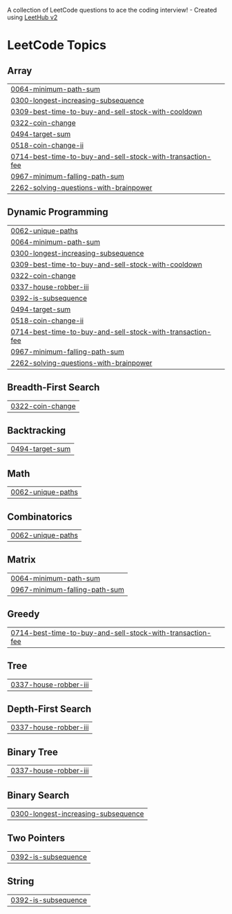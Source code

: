 A collection of LeetCode questions to ace the coding interview! - Created using [LeetHub v2](https://github.com/arunbhardwaj/LeetHub-2.0)
<!---LeetCode Topics Start-->
# LeetCode Topics
## Array
|  |
| ------- |
| [0064-minimum-path-sum](https://github.com/shuzeyfa/leetcode/tree/master/0064-minimum-path-sum) |
| [0300-longest-increasing-subsequence](https://github.com/shuzeyfa/leetcode/tree/master/0300-longest-increasing-subsequence) |
| [0309-best-time-to-buy-and-sell-stock-with-cooldown](https://github.com/shuzeyfa/leetcode/tree/master/0309-best-time-to-buy-and-sell-stock-with-cooldown) |
| [0322-coin-change](https://github.com/shuzeyfa/leetcode/tree/master/0322-coin-change) |
| [0494-target-sum](https://github.com/shuzeyfa/leetcode/tree/master/0494-target-sum) |
| [0518-coin-change-ii](https://github.com/shuzeyfa/leetcode/tree/master/0518-coin-change-ii) |
| [0714-best-time-to-buy-and-sell-stock-with-transaction-fee](https://github.com/shuzeyfa/leetcode/tree/master/0714-best-time-to-buy-and-sell-stock-with-transaction-fee) |
| [0967-minimum-falling-path-sum](https://github.com/shuzeyfa/leetcode/tree/master/0967-minimum-falling-path-sum) |
| [2262-solving-questions-with-brainpower](https://github.com/shuzeyfa/leetcode/tree/master/2262-solving-questions-with-brainpower) |
## Dynamic Programming
|  |
| ------- |
| [0062-unique-paths](https://github.com/shuzeyfa/leetcode/tree/master/0062-unique-paths) |
| [0064-minimum-path-sum](https://github.com/shuzeyfa/leetcode/tree/master/0064-minimum-path-sum) |
| [0300-longest-increasing-subsequence](https://github.com/shuzeyfa/leetcode/tree/master/0300-longest-increasing-subsequence) |
| [0309-best-time-to-buy-and-sell-stock-with-cooldown](https://github.com/shuzeyfa/leetcode/tree/master/0309-best-time-to-buy-and-sell-stock-with-cooldown) |
| [0322-coin-change](https://github.com/shuzeyfa/leetcode/tree/master/0322-coin-change) |
| [0337-house-robber-iii](https://github.com/shuzeyfa/leetcode/tree/master/0337-house-robber-iii) |
| [0392-is-subsequence](https://github.com/shuzeyfa/leetcode/tree/master/0392-is-subsequence) |
| [0494-target-sum](https://github.com/shuzeyfa/leetcode/tree/master/0494-target-sum) |
| [0518-coin-change-ii](https://github.com/shuzeyfa/leetcode/tree/master/0518-coin-change-ii) |
| [0714-best-time-to-buy-and-sell-stock-with-transaction-fee](https://github.com/shuzeyfa/leetcode/tree/master/0714-best-time-to-buy-and-sell-stock-with-transaction-fee) |
| [0967-minimum-falling-path-sum](https://github.com/shuzeyfa/leetcode/tree/master/0967-minimum-falling-path-sum) |
| [2262-solving-questions-with-brainpower](https://github.com/shuzeyfa/leetcode/tree/master/2262-solving-questions-with-brainpower) |
## Breadth-First Search
|  |
| ------- |
| [0322-coin-change](https://github.com/shuzeyfa/leetcode/tree/master/0322-coin-change) |
## Backtracking
|  |
| ------- |
| [0494-target-sum](https://github.com/shuzeyfa/leetcode/tree/master/0494-target-sum) |
## Math
|  |
| ------- |
| [0062-unique-paths](https://github.com/shuzeyfa/leetcode/tree/master/0062-unique-paths) |
## Combinatorics
|  |
| ------- |
| [0062-unique-paths](https://github.com/shuzeyfa/leetcode/tree/master/0062-unique-paths) |
## Matrix
|  |
| ------- |
| [0064-minimum-path-sum](https://github.com/shuzeyfa/leetcode/tree/master/0064-minimum-path-sum) |
| [0967-minimum-falling-path-sum](https://github.com/shuzeyfa/leetcode/tree/master/0967-minimum-falling-path-sum) |
## Greedy
|  |
| ------- |
| [0714-best-time-to-buy-and-sell-stock-with-transaction-fee](https://github.com/shuzeyfa/leetcode/tree/master/0714-best-time-to-buy-and-sell-stock-with-transaction-fee) |
## Tree
|  |
| ------- |
| [0337-house-robber-iii](https://github.com/shuzeyfa/leetcode/tree/master/0337-house-robber-iii) |
## Depth-First Search
|  |
| ------- |
| [0337-house-robber-iii](https://github.com/shuzeyfa/leetcode/tree/master/0337-house-robber-iii) |
## Binary Tree
|  |
| ------- |
| [0337-house-robber-iii](https://github.com/shuzeyfa/leetcode/tree/master/0337-house-robber-iii) |
## Binary Search
|  |
| ------- |
| [0300-longest-increasing-subsequence](https://github.com/shuzeyfa/leetcode/tree/master/0300-longest-increasing-subsequence) |
## Two Pointers
|  |
| ------- |
| [0392-is-subsequence](https://github.com/shuzeyfa/leetcode/tree/master/0392-is-subsequence) |
## String
|  |
| ------- |
| [0392-is-subsequence](https://github.com/shuzeyfa/leetcode/tree/master/0392-is-subsequence) |
<!---LeetCode Topics End-->